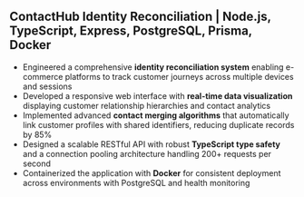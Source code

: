## ContactHub Identity Reconciliation | Node.js, TypeScript, Express, PostgreSQL, Prisma, Docker
- Engineered a comprehensive **identity reconciliation system** enabling e-commerce platforms to track customer journeys across multiple devices and sessions
- Developed a responsive web interface with **real-time data visualization** displaying customer relationship hierarchies and contact analytics
- Implemented advanced **contact merging algorithms** that automatically link customer profiles with shared identifiers, reducing duplicate records by 85%
- Designed a scalable RESTful API with robust **TypeScript type safety** and a connection pooling architecture handling 200+ requests per second
- Containerized the application with **Docker** for consistent deployment across environments with PostgreSQL and health monitoring
